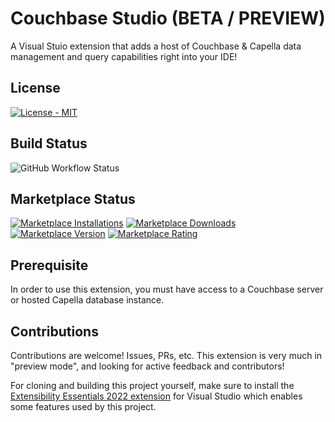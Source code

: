 # Couchbase Studio (BETA / PREVIEW)

A Visual Stuio extension that adds a host of Couchbase & Capella data management and query capabilities right into your IDE!

## License

[![License - MIT](https://img.shields.io/github/license/CodingWithCalvin/VS-CouchbaseStudio?style=for-the-badge)](https://img.shields.io/github/license/codingwithcalvin/VS-CouchbaseStudio?style=for-the-badge)

## Build Status

![GitHub Workflow Status](https://img.shields.io/github/actions/workflow/status/CodingWithCalvin/VS-CouchbaseStudio/release_build_and_deploy.yml?style=for-the-badge)

## Marketplace Status

[![Marketplace Installations](https://img.shields.io/visual-studio-marketplace/i/codingwithcalvin.VS-CouchbaseStudio?style=for-the-badge)](https://img.shields.io/visual-studio-marketplace/i/codingwithcalvin.VS-CouchbaseStudio?style=for-the-badge) [![Marketplace Downloads](https://img.shields.io/visual-studio-marketplace/d/codingwithcalvin.VS-CouchbaseStudio?style=for-the-badge)](https://img.shields.io/visual-studio-marketplace/d/codingwithcalvin.VS-CouchbaseStudio?style=for-the-badge)
[![Marketplace Version](https://img.shields.io/visual-studio-marketplace/v/codingwithcalvin.VS-CouchbaseStudio?style=for-the-badge)](https://img.shields.io/visual-studio-marketplace/v/codingwithcalvin.VS-CouchbaseStudio?style=for-the-badge) [![Marketplace Rating](https://img.shields.io/visual-studio-marketplace/r/codingwithcalvin.VS-CouchbaseStudio?style=for-the-badge)](https://img.shields.io/visual-studio-marketplace/r/codingwithcalvin.VS-CouchbaseStudio?style=for-the-badge)

## Prerequisite

In order to use this extension, you must have access to a Couchbase server or hosted Capella database instance.

## Contributions

Contributions are welcome! Issues, PRs, etc. This extension is very much in "preview mode", and looking for active feedback and contributors!

For cloning and building this project yourself, make sure to install the [Extensibility Essentials 2022 extension](https://marketplace.visualstudio.com/items?itemName=MadsKristensen.ExtensibilityEssentials2022) for Visual Studio which enables some features used by this project.
